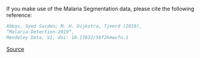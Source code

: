 If you make use of the Malaria Segmentation data, please cite the following reference:

```bibtex
Abbas, Syed Saiden; M. H. Dijkstra, Tjeerd (2019),
“Malaria-Detection-2019”,
Mendeley Data, V1, doi: 10.17632/5bf2kmwvfn.1
```

[Source](https://data.mendeley.com/datasets/5bf2kmwvfn/1)
